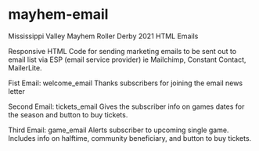 # mayhem-email
Mississippi Valley Mayhem Roller Derby 2021 HTML Emails

Responsive HTML Code for sending marketing emails to be sent out to email list via ESP (email service provider) ie Mailchimp, Constant Contact, MailerLite.

Fist Email: welcome_email
Thanks subscribers for joining the email news letter

Second Email: tickets_email
Gives the subscriber info on games dates for the season and button to buy tickets.

Third Email: game_email
Alerts subscriber to upcoming single game. Includes info on halftime, community beneficiary, and button to buy tickets.


